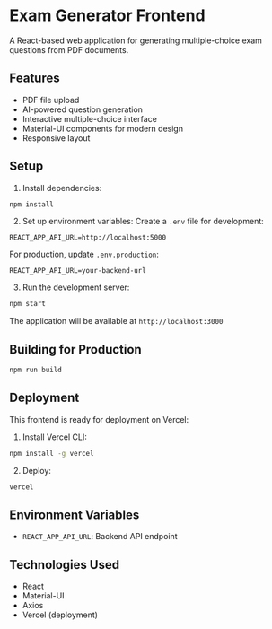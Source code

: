 # Exam Generator Frontend

A React-based web application for generating multiple-choice exam questions from PDF documents.

## Features

- PDF file upload
- AI-powered question generation
- Interactive multiple-choice interface
- Material-UI components for modern design
- Responsive layout

## Setup

1. Install dependencies:
```bash
npm install
```

2. Set up environment variables:
Create a `.env` file for development:
```
REACT_APP_API_URL=http://localhost:5000
```

For production, update `.env.production`:
```
REACT_APP_API_URL=your-backend-url
```

3. Run the development server:
```bash
npm start
```

The application will be available at `http://localhost:3000`

## Building for Production

```bash
npm run build
```

## Deployment

This frontend is ready for deployment on Vercel:

1. Install Vercel CLI:
```bash
npm install -g vercel
```

2. Deploy:
```bash
vercel
```

## Environment Variables

- `REACT_APP_API_URL`: Backend API endpoint

## Technologies Used

- React
- Material-UI
- Axios
- Vercel (deployment)
